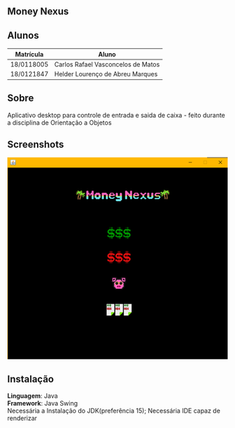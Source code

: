 ## Money Nexus

## Alunos
|Matrícula | Aluno |
| -- | -- |
| 18/0118005  |  Carlos Rafael Vasconcelos de Matos |
| 18/0121847  |   Helder Lourenço de Abreu Marques |                      |

## Sobre
Aplicativo desktop para controle de entrada e saida de caixa - feito durante a disciplina de Orientação a Objetos

## Screenshots
![](ImagesExample/menu.png)


## Instalação
**Linguagem**: Java<br>
**Framework**: Java Swing<br>
Necessária a Instalação do JDK(preferência 15);
Necessária IDE capaz de renderizar
